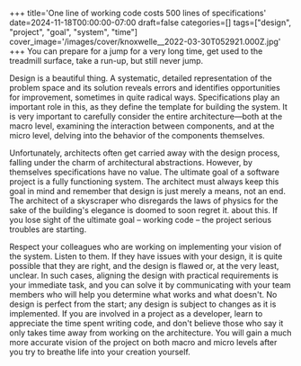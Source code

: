 +++
title='One line of working code costs 500 lines of specifications'
date=2024-11-18T00:00:00-07:00
draft=false
categories=[]
tags=["design", "project", "goal", "system", "time"]
cover_image='/images/cover/knoxwelle__2022-03-30T052921.000Z.jpg'
+++
You can prepare for a jump for a very long time, get used to the treadmill surface, take a run-up, but still never jump.

Design is a beautiful thing. A systematic, detailed representation of the problem space and its solution reveals errors and identifies opportunities for improvement, sometimes in quite radical ways. Specifications play an important role in this, as they define the template for building the system. It is very important to carefully consider the entire architecture—both at the macro level, examining the interaction between components, and at the micro level, delving into the behavior of the components themselves.

Unfortunately, architects often get carried away with the design process,
falling under the charm of architectural abstractions. However, by themselves
specifications have no value. The ultimate goal of a software project is a fully functioning system. The architect must always keep this goal in mind and remember that design is just
merely a means, not an end. The architect of a skyscraper who disregards the laws of physics for the sake of the building's elegance is doomed to soon regret it.
about this. If you lose sight of the ultimate goal – working code – the project
serious troubles are starting.

Respect your colleagues who are working on implementing your vision of the system.
Listen to them. If they have issues with your design, it is quite possible that they are right, and the design is flawed or, at the very least, unclear. In such cases, aligning the design with practical requirements is your immediate task, and you can solve it by communicating with your team members who will help you determine what works and what doesn't. No design is perfect from the start; any design is subject to changes as it is implemented.
If you are involved in a project as a developer, learn to appreciate the time spent writing code, and don't believe those who say it only takes time away from working on the architecture. You will gain a much more accurate vision of the project on both macro and micro levels after you try to breathe life into your creation yourself.